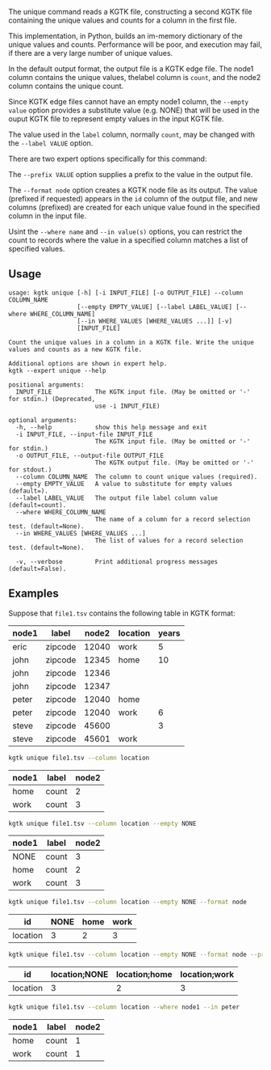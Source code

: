 The unique command reads a KGTK file, constructing a second KGTK file
containing the unique values and counts for a column in the first file.

This implementation, in Python, builds an im-memory dictionary of the unique
values and counts.  Performance will be poor, and execution may fail, if there
are a very large number of unique values.

In the default output format, the output file is a KGTK edge file.
The node1 column contains the unique values, thelabel column is `count`,
and the node2 column contains the unique count.

Since KGTK edge files cannot have an empty node1 column, the `--empty value`
option provides a substitute value (e.g. NONE) that will be used in the ouput
KGTK file to represent empty values in the input KGTK file.

The value used in the `label` column, normally `count`, may be changed
with the `--label VALUE` option.

There are two expert options specifically for this command:

The `--prefix VALUE` option supplies a prefix to the value in the output file.

The `--format node` option creates a KGTK node file as its output.  The value
(prefixed if requested) appears in the `id` column of the output file, and new
columns (prefixed) are created for each unique value found in the specified
column in the input file.

Usint the `--where name` and `--in value(s)` options, you can restrict the
count to records where the value in a specified column matches a list of
specified values.

## Usage

```
usage: kgtk unique [-h] [-i INPUT_FILE] [-o OUTPUT_FILE] --column COLUMN_NAME
                   [--empty EMPTY_VALUE] [--label LABEL_VALUE] [--where WHERE_COLUMN_NAME]
                   [--in WHERE_VALUES [WHERE_VALUES ...]] [-v]
                   [INPUT_FILE]

Count the unique values in a column in a KGTK file. Write the unique values and counts as a new KGTK file.

Additional options are shown in expert help.
kgtk --expert unique --help

positional arguments:
  INPUT_FILE            The KGTK input file. (May be omitted or '-' for stdin.) (Deprecated,
                        use -i INPUT_FILE)

optional arguments:
  -h, --help            show this help message and exit
  -i INPUT_FILE, --input-file INPUT_FILE
                        The KGTK input file. (May be omitted or '-' for stdin.)
  -o OUTPUT_FILE, --output-file OUTPUT_FILE
                        The KGTK output file. (May be omitted or '-' for stdout.)
  --column COLUMN_NAME  The column to count unique values (required).
  --empty EMPTY_VALUE   A value to substitute for empty values (default=).
  --label LABEL_VALUE   The output file label column value (default=count).
  --where WHERE_COLUMN_NAME
                        The name of a column for a record selection test. (default=None).
  --in WHERE_VALUES [WHERE_VALUES ...]
                        The list of values for a record selection test. (default=None).

  -v, --verbose         Print additional progress messages (default=False).
```

## Examples

Suppose that `file1.tsv` contains the following table in KGTK format:

| node1 | label   | node2 | location | years |
| ----- | ------- | ----- | -------- | ----- |
| eric  | zipcode | 12040 | work     | 5     |
| john  | zipcode | 12345 | home     | 10    |
| john  | zipcode | 12346 |          |       |
| john  | zipcode | 12347 |          |       |
| peter | zipcode | 12040 | home     |       |
| peter | zipcode | 12040 | work     | 6     |
| steve | zipcode | 45600 |          | 3     |
| steve | zipcode | 45601 | work     |       |


```bash
kgtk unique file1.tsv --column location

```

| node1 | label | node2 |
| ----- | ----- | ----- |
| home  | count | 2     |
| work  | count | 3     |

```bash
kgtk unique file1.tsv --column location --empty NONE

```

| node1 | label | node2 |
| ----- | ----- | ----- |
| NONE  | count | 3     |
| home  | count | 2     |
| work  | count | 3     |

```bash
kgtk unique file1.tsv --column location --empty NONE --format node

```

| id       | NONE | home | work |
| -------- | ---- | ---- | ---- |
| location | 3    | 2    | 3    |

```bash
kgtk unique file1.tsv --column location --empty NONE --format node --prefix 'location;'

```

| id       | location;NONE | location;home | location;work |
| -------- | ---- | ---- | ---- |
| location | 3    | 2    | 3    |

```bash
kgtk unique file1.tsv --column location --where node1 --in peter
```

| node1 | label | node2 |
| -- | -- | -- |
| home | count | 1 |
| work | count | 1 |
